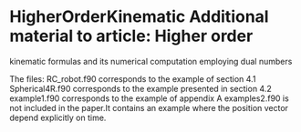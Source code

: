# HigherOrderKinematic Additional material to article: Higher order
kinematic formulas and its numerical computation employing dual
numbers

The files: RC_robot.f90 corresponds to the example of section 4.1
Spherical4R.f90 corresponds to the example presented in section 4.2
example1.f90 corresponds to the example of appendix A examples2.f90 is
not included in the paper.It contains an example where the position
vector depend explicitly on time.